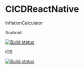 # CICDReactNative

InflationCalculator

Android 

[![Build status](https://build.appcenter.ms/v0.1/apps/1cd69786-495b-4c31-9a97-beb8db0202bb/branches/dev/badge)](https://appcenter.ms)

iOS

[![Build status](https://build.appcenter.ms/v0.1/apps/6c7658bb-1313-44d9-8aa2-8e15a7ed6cd0/branches/dev/badge)](https://appcenter.ms)
